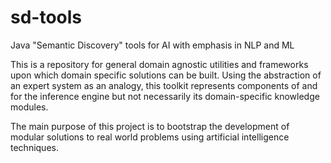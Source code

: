 # sd-tools
Java "Semantic Discovery" tools for AI with emphasis in NLP and ML

This is a repository for general domain agnostic utilities and frameworks upon which domain specific solutions can be built. Using the abstraction of an expert system as an analogy, this toolkit represents components of and for the inference engine but not necessarily its domain-specific knowledge modules.

The main purpose of this project is to bootstrap the development of modular solutions to real world problems using artificial intelligence techniques.
